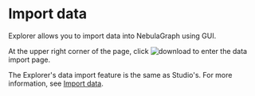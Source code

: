 # Import data

Explorer allows you to import data into NebulaGraph using GUI.

At the upper right corner of the page, click ![download](https://docs-cdn.nebula-graph.com.cn/figures/studio-btn-download.png) to enter the data import page.

The Explorer's data import feature is the same as Studio's. For more information, see [Import data](../../nebula-studio/quick-start/st-ug-import-data.md).
